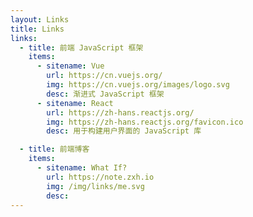 ```yaml
---
layout: Links
title: Links
links:
  - title: 前端 JavaScript 框架
    items:
      - sitename: Vue
        url: https://cn.vuejs.org/
        img: https://cn.vuejs.org/images/logo.svg
        desc: 渐进式 JavaScript 框架
      - sitename: React
        url: https://zh-hans.reactjs.org/
        img: https://zh-hans.reactjs.org/favicon.ico
        desc: 用于构建用户界面的 JavaScript 库

  - title: 前端博客
    items:
      - sitename: What If?
        url: https://note.zxh.io
        img: /img/links/me.svg
        desc: 
---
```


